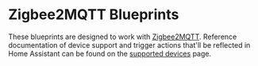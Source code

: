 # Zigbee2MQTT Blueprints

These blueprints are designed to work with [Zigbee2MQTT](https://www.zigbee2mqtt.io/). Reference documentation of device support and trigger actions that'll be reflected in Home Assistant can be found on the [supported devices](https://www.zigbee2mqtt.io/information/supported_devices.html) page.
